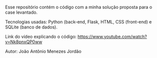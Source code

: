 Esse repositório contém o código com a minha solução proposta para o case levantado.

Tecnologias usadas: Python (back-end, Flask, HTML, CSS (front-end) e SQLite (banco de dados).

Link do vídeo explicando o código: https://www.youtube.com/watch?v=Nk8pnxQP0ww

Autor: João Antõnio Menezes Jordão
